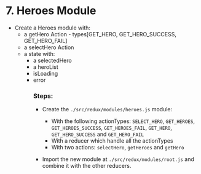 # 7. Heroes Module

  * Create a Heroes module with: 
    * a getHero Action - types[GET_HERO, GET_HERO_SUCCESS, GET_HERO_FAIL]
    * a selectHero Action
    * a state with:
      * a selectedHero<object>
      * a heroList<array>
      * isLoading<boolean>
      * error<object>
    
  
### Steps:

  * Create the `./src/redux/modules/heroes.js` module:
    * With the following actionTypes: `SELECT_HERO`, `GET_HEROES`, `GET_HEROES_SUCCESS`, `GET_HEROES_FAIL`, `GET_HERO`, `GET_HERO_SUCCESS` and `GET_HERO_FAIL`
    * With a reducer which handle all the actionTypes
    * With two actions: `selectHero`, `getHeroes` and `getHero`
    
  * Import the new module at `./src/redux/modules/root.js` and combine it with the other reducers.

